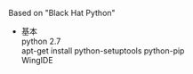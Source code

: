 Based on "Black Hat Python"  

+ 基本  
python 2.7  
apt-get install python-setuptools python-pip  
WingIDE
